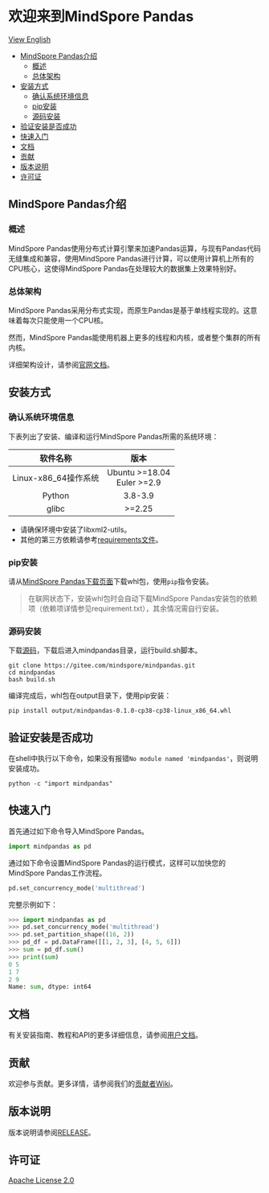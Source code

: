 # 欢迎来到MindSpore Pandas

[View English](./README.md)

<!-- TOC -->

- [MindSpore Pandas介绍](#MindSpore-Pandas介绍)
    - [概述](#概述)
    - [总体架构](#总体架构)
- [安装方式](#安装方式)
    - [确认系统环境信息](#确认系统环境信息)
    - [pip安装](#pip安装)
    - [源码安装](#源码安装)
- [验证安装是否成功](#验证安装是否成功)
- [快速入门](#快速入门)
- [文档](#文档)
- [贡献](#贡献)
- [版本说明](#版本说明)
- [许可证](#许可证)

<!-- /TOC -->

## MindSpore Pandas介绍

### 概述

MindSpore Pandas使用分布式计算引擎来加速Pandas运算，与现有Pandas代码无缝集成和兼容，使用MindSpore Pandas进行计算，可以使用计算机上所有的CPU核心，这使得MindSpore Pandas在处理较大的数据集上效果特别好。

### 总体架构

MindSpore Pandas采用分布式实现，而原生Pandas是基于单线程实现的。这意味着每次只能使用一个CPU核。

然而，MindSpore Pandas能使用机器上更多的线程和内核，或者整个集群的所有内核。

详细架构设计，请参阅[官网文档](https://www.mindspore.cn/mindpandas/docs/zh-CN/master/index.html)。

## 安装方式

### 确认系统环境信息

下表列出了安装、编译和运行MindSpore Pandas所需的系统环境：

| 软件名称 |                版本                |
| :------: |:--------------------------------:|
|  Linux-x86_64操作系统 | Ubuntu \>=18.04<br/>Euler \>=2.9 |
|  Python  |             3.8-3.9              |
|  glibc  |             \>=2.25              |

- 请确保环境中安装了libxml2-utils。
- 其他的第三方依赖请参考[requirements文件](https://gitee.com/mindspore/mindpandas/blob/master/requirements.txt)。

### pip安装

请从[MindSpore Pandas下载页面](https://www.mindspore.cn/versions)下载whl包，使用`pip`指令安装。

> 在联网状态下，安装whl包时会自动下载MindSpore Pandas安装包的依赖项（依赖项详情参见requirement.txt），其余情况需自行安装。

### 源码安装

下载[源码](https://gitee.com/mindspore/mindpandas.git)，下载后进入mindpandas目录，运行build.sh脚本。

```shell
git clone https://gitee.com/mindspore/mindpandas.git
cd mindpandas
bash build.sh
```

编译完成后，whl包在output目录下，使用pip安装：

```shell
pip install output/mindpandas-0.1.0-cp38-cp38-linux_x86_64.whl
```

## 验证安装是否成功

在shell中执行以下命令，如果没有报错`No module named 'mindpandas'`，则说明安装成功。

```shell
python -c "import mindpandas"
```

## 快速入门

首先通过如下命令导入MindSpore Pandas。

```python
import mindpandas as pd
```

通过如下命令设置MindSpore Pandas的运行模式，这样可以加快您的MindSpore Pandas工作流程。

```python
pd.set_concurrency_mode('multithread')
```

完整示例如下：

```python
>>> import mindpandas as pd
>>> pd.set_concurrency_mode('multithread')
>>> pd.set_partition_shape((16, 2))
>>> pd_df = pd.DataFrame([[1, 2, 3], [4, 5, 6]])
>>> sum = pd_df.sum()
>>> print(sum)
0 5
1 7
2 9
Name: sum, dtype: int64
```

## 文档

有关安装指南、教程和API的更多详细信息，请参阅[用户文档](https://www.mindspore.cn/mindpandas/docs/zh-CN/master/index.html)。

## 贡献

欢迎参与贡献。更多详情，请参阅我们的[贡献者Wiki](https://gitee.com/mindspore/mindspore/blob/master/CONTRIBUTING_CN.md)。

## 版本说明

版本说明请参阅[RELEASE](https://gitee.com/mindspore/mindpandas/blob/master/RELEASE.md)。

## 许可证

[Apache License 2.0](https://gitee.com/mindspore/mindpandas/blob/master/LICENSE)
